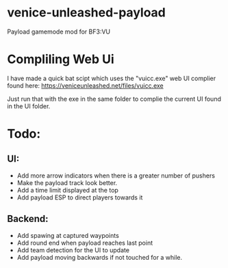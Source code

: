 # venice-unleashed-payload
Payload gamemode mod for BF3:VU


# Compliling Web Ui

I have made a quick bat scipt which uses the "vuicc.exe" web UI complier found here: https://veniceunleashed.net/files/vuicc.exe

Just run that with the exe in the same folder to complie the current UI found in the UI folder.

# Todo:

## UI:
* Add more arrow indicators when there is a greater number of pushers
* Make the payload track look better.
* Add a time limit displayed at the top
* Add payload ESP to direct players towards it

## Backend:
* Add spawing at captured waypoints
* Add round end when payload reaches last point
* Add team detection for the UI to update
* Add payload moving backwards if not touched for a while.
